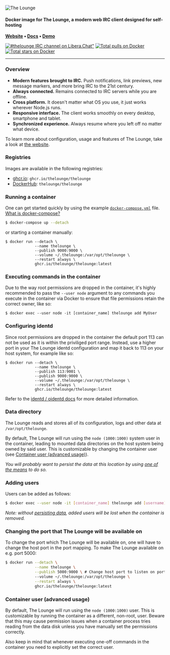 ![The Lounge](https://raw.githubusercontent.com/thelounge/thelounge.github.io/master/assets/logos/logo/TL_Grey%26Yellow_Vertical_logotype_Transparent_Bg/TL_Grey%26Yellow_Vertical_logotype_Transparent_Bg.png)

#### Docker image for The Lounge, a modern web IRC client designed for self-hosting

**[Website](https://thelounge.chat/) • [Docs](https://thelounge.chat/docs) • [Demo](https://demo.thelounge.chat/)**

[![#thelounge IRC channel on Libera.Chat"](https://img.shields.io/badge/Libera.Chat-%23thelounge-415364.svg?colorA=ff9e18&style=flat-square)](https://demo.thelounge.chat/) [![Total pulls on Docker](https://img.shields.io/docker/pulls/thelounge/thelounge.svg?style=flat-square&maxAge=3600)](https://hub.docker.com/r/thelounge/thelounge/) [![Total stars on Docker](https://img.shields.io/docker/stars/thelounge/thelounge.svg?colorB=007dc7&style=flat-square&maxAge=3600)](https://hub.docker.com/r/thelounge/thelounge/)

---

### Overview

-   **Modern features brought to IRC.** Push notifications, link previews, new message markers, and more bring IRC to the 21st century.
-   **Always connected.** Remains connected to IRC servers while you are offline.
-   **Cross platform.** It doesn't matter what OS you use, it just works wherever Node.js runs.
-   **Responsive interface.** The client works smoothly on every desktop, smartphone and tablet.
-   **Synchronized experience.** Always resume where you left off no matter what device.

To learn more about configuration, usage and features of The Lounge, take a look at [the website](https://thelounge.chat).

### Registries

Images are available in the following registries:

-   [ghcr.io](https://github.com/thelounge/thelounge-docker/pkgs/container/thelounge): `ghcr.io/thelounge/thelounge`
-   [DockerHub](https://hub.docker.com/r/thelounge/thelounge): `thelounge/thelounge`

### Running a container

One can get started quickly by using the example [`docker-compose.yml`](https://github.com/thelounge/docker-lounge/blob/master/docker-compose.yml) file. [What is docker-compose?](https://docs.docker.com/compose/)

```sh
$ docker-compose up --detach
```

or starting a container manually:

```
$ docker run --detach \
             --name thelounge \
             --publish 9000:9000 \
             --volume ~/.thelounge:/var/opt/thelounge \
             --restart always \
             ghcr.io/thelounge/thelounge:latest
```

### Executing commands in the container

Due to the way root permissions are dropped in the container, it's highly recommended to pass the `--user node` argument to any
commands you execute in the container via Docker to ensure that file permissions retain the correct owner, like so:

```
$ docker exec --user node -it [container_name] thelounge add MyUser
```

### Configuring identd

Since root permissions are dropped in the container the default port 113 can not be used as it is within the
priviliged port range. Instead, use a higher port in your The Lounge identd configuration and map it back to 113
on your host system, for example like so:

```
$ docker run --detach \
             --name thelounge \
             --publish 113:9001 \
             --publish 9000:9000 \
             --volume ~/.thelounge:/var/opt/thelounge \
             --restart always \
             ghcr.io/thelounge/thelounge:latest
```

Refer to the [identd / oidentd docs](https://thelounge.chat/docs/guides/identd-and-oidentd) for more detailed information.

### Data directory

The Lounge reads and stores all of its configuration, logs and other data at `/var/opt/thelounge`.

By default, The Lounge will run using the `node (1000:1000)` system user in the container, leading to mounted data directories
on the host system being owned by said user. This is customizable by changing the container user (see [Container user (advanced usage)](#container-user-advanced-usage)).

_You will probably want to persist the data at this location by using [one of the means](https://docs.docker.com/storage/) to do so._

### Adding users

Users can be added as follows:

```sh
$ docker exec --user node -it [container_name] thelounge add [username]
```

_Note: without [persisting data](#data-directory), added users will be lost when the container is removed._

### Changing the port that The Lounge will be available on

To change the port which The Lounge will be available on, one will have to
change the host port in the port mapping. To make The Lounge available on e.g. port 5000:

```sh
$ docker run --detach \
             --name thelounge \
             --publish 5000:9000 \ # Change host port to listen on port 5000
             --volume ~/.thelounge:/var/opt/thelounge \
             --restart always \
             ghcr.io/thelounge/thelounge:latest
```

### Container user (advanced usage)

By default, The Lounge will run using the `node (1000:1000)` user. This is customizable by running the container as a different, non-root, user.
Beware that this may cause permission issues when a container process tries reading from the data disk unless you have manually set the permissions correctly.

Also keep in mind that whenever executing one-off commands in the container you need to explicitly set the correct user.
